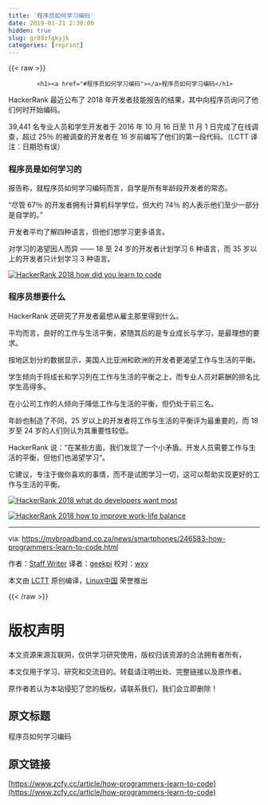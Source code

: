 ```yaml
---
title: '程序员如何学习编码' 
date: 2019-01-21 2:30:06
hidden: true
slug: gr89zfgkyjk
categories: [reprint]
---
```


{{< raw >}}

            <h1><a href="#程序员如何学习编码"></a>程序员如何学习编码</h1>
<p>HackerRank 最近公布了 2018 年开发者技能报告的结果，其中向程序员询问了他们何时开始编码。</p>
<p>39,441 名专业人员和学生开发者于 2016 年 10 月 16 日至 11 月 1 日完成了在线调查，超过 25％ 的被调查的开发者在 16 岁前编写了他们的第一段代码。（LCTT 译注：日期恐有误）</p>
<h3><a href="#程序员是如何学习的"></a>程序员是如何学习的</h3>
<p>报告称，就程序员如何学习编码而言，自学是所有年龄段开发者的常态。</p>
<p>“尽管 67％ 的开发者拥有计算机科学学位，但大约 74％ 的人表示他们至少一部分是自学的。”</p>
<p>开发者平均了解四种语言，但他们想学习更多语言。</p>
<p>对学习的渴望因人而异 —— 18 至 24 岁的开发者计划学习 6 种语言，而 35 岁以上的开发者只计划学习 3 种语言。</p>
<p><a href="https://mybroadband.co.za/news/wp-content/uploads/2018/01/HackerRank-2018-how-did-you-learn-to-code.jpg"><img src="https://p0.ssl.qhimg.com/t01f9bbd20bccfef527.jpg" alt="HackerRank 2018 how did you learn to code"></a></p>
<h3><a href="#程序员想要什么"></a>程序员想要什么</h3>
<p>HackerRank 还研究了开发者最想从雇主那里得到什么。</p>
<p>平均而言，良好的工作与生活平衡，紧随其后的是专业成长与学习，是最理想的要求。</p>
<p>按地区划分的数据显示，美国人比亚洲和欧洲的开发者更渴望工作与生活的平衡。</p>
<p>学生倾向于将成长和学习列在工作与生活的平衡之上，而专业人员对薪酬的排名比学生高得多。</p>
<p>在小公司工作的人倾向于降低工作与生活的平衡，但仍处于前三名。</p>
<p>年龄也制造了不同，25 岁以上的开发者将工作与生活的平衡评为最重要的，而 18 岁至 24 岁的人们则认为其重要性较低。</p>
<p>HackerRank 说：“在某些方面，我们发现了一个小矛盾。开发人员需要工作与生活的平衡，但他们也渴望学习“。</p>
<p>它建议，专注于做你喜欢的事情，而不是试图学习一切，这可以帮助实现更好的工作与生活的平衡。</p>
<p><a href="https://mybroadband.co.za/news/wp-content/uploads/2018/01/HackerRank-2018-what-do-developers-want-most.jpg"><img src="https://p0.ssl.qhimg.com/t01f7326ca9f7a332cb.jpg" alt="HackerRank 2018 what do developers want most"></a></p>
<p><a href="https://mybroadband.co.za/news/wp-content/uploads/2018/01/HackerRank-2018-how-to-improve-work-life-balance.jpg"><img src="https://p0.ssl.qhimg.com/t019a02d917a65d1fc3.jpg" alt="HackerRank 2018 how to improve work-life balance"></a></p>
<hr>
<p>via: <a href="https://mybroadband.co.za/news/smartphones/246583-how-programmers-learn-to-code.html">https://mybroadband.co.za/news/smartphones/246583-how-programmers-learn-to-code.html</a></p>
<p>作者：<a href="https://mybroadband.co.za/news/author/staff-writer">Staff Writer</a> 译者：<a href="https://github.com/geekpi">geekpi</a> 校对：<a href="https://github.com/wxy">wxy</a></p>
<p>本文由 <a href="https://github.com/LCTT/TranslateProject">LCTT</a> 原创编译，<a href="https://linux.cn/">Linux中国</a> 荣誉推出</p>

          
{{< /raw >}}

# 版权声明
本文资源来源互联网，仅供学习研究使用，版权归该资源的合法拥有者所有，

本文仅用于学习、研究和交流目的。转载请注明出处、完整链接以及原作者。

原作者若认为本站侵犯了您的版权，请联系我们，我们会立即删除！

## 原文标题
程序员如何学习编码

## 原文链接
[https://www.zcfy.cc/article/how-programmers-learn-to-code](https://www.zcfy.cc/article/how-programmers-learn-to-code)

